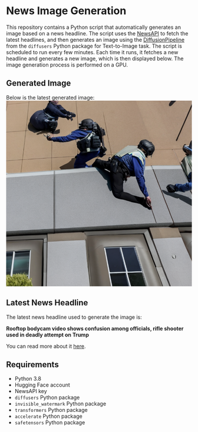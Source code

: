 # News Image Generation
This repository contains a Python script that automatically generates an image based on a news headline. The script uses the [NewsAPI](https://newsapi.org/) to fetch the latest headlines, and then generates an image using the [DiffusionPipeline](https://github.com/huggingface/diffusers) from the `diffusers` Python package for Text-to-Image task.
The script is scheduled to run every few minutes. Each time it runs, it fetches a new headline and generates a new image, which is then displayed below. The image generation process is performed on a GPU.

## Generated Image
Below is the latest generated image:
![Generated Image](image.png)

## Latest News Headline
The latest news headline used to generate the image is:

**Rooftop bodycam video shows confusion among officials, rifle shooter used in deadly attempt on Trump**

You can read more about it [here](https://news.google.com/rss/articles/CBMieGh0dHBzOi8vd3d3LmZveG5ld3MuY29tL3VzL3Jvb2Z0b3AtYm9keWNhbS12aWRlby1zaG93cy1jb25mdXNpb24tYW1vbmctb2ZmaWNpYWxzLXJpZmxlLXNob290ZXItdXNlZC1kZWFkbHktYXR0ZW1wdC10cnVtcNIBfGh0dHBzOi8vd3d3LmZveG5ld3MuY29tL3VzL3Jvb2Z0b3AtYm9keWNhbS12aWRlby1zaG93cy1jb25mdXNpb24tYW1vbmctb2ZmaWNpYWxzLXJpZmxlLXNob290ZXItdXNlZC1kZWFkbHktYXR0ZW1wdC10cnVtcC5hbXA?oc=5).

## Requirements
- Python 3.8
- Hugging Face account
- NewsAPI key
- `diffusers` Python package
- `invisible_watermark` Python package
- `transformers` Python package
- `accelerate` Python package
- `safetensors` Python package
